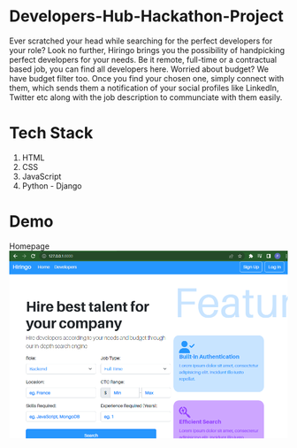 # Developers-Hub-Hackathon-Project
Ever scratched your head while searching for the perfect developers for your role? Look no further, Hiringo brings you the possibility of handpicking perfect developers for your needs. Be it remote, full-time or a contractual based job, you can find all developers here. Worried about budget? We have budget filter too. Once you find your chosen one, simply connect with them, which sends them a notification of your social profiles like LinkedIn, Twitter etc along with the job description to communciate with them easily.

# Tech Stack
1. HTML
2. CSS
3. JavaScript
4. Python - Django


# Demo

Homepage
![Alt text](https://raw.githubusercontent.com/HussnainAhmad1606/Developers-Hub-Hackathon-Project/main/demo/homepage.PNG)
